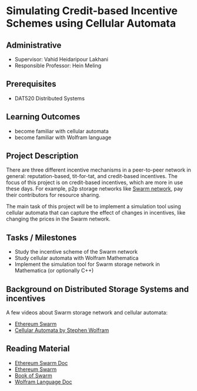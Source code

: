 # Simulating Credit-based Incentive Schemes using Cellular Automata

## Administrative 

- Supervisor: Vahid Heidaripour Lakhani
- Responsible Professor: Hein Meling

## Prerequisites

- DAT520 Distributed Systems

## Learning Outcomes

- become familiar with cellular automata
- become familiar with Wolfram language

## Project Description

There are three different incentive mechanisms in a peer-to-peer network in general: reputation-based, tit-for-tat, and credit-based incentives. The focus of this project is on credit-based incentives, which are more in use these days. For example, p2p storage networks like [Swarm network](https://swarm.ethereum.org/), pay their contributors for resource sharing. 

The main task of this project will be to implement a simulation tool using cellular automata that can capture the effect of changes in incentives, like changing the prices in the Swarm network.

## Tasks / Milestones

- Study the incentive scheme of the Swarm network
- Study cellular automata with Wolfram Mathematica
- Implement the simulation tool for Swarm storage network in Mathematica (or optionally C++)

## Background on Distributed Storage Systems and incentives

A few videos about Swarm storage network and cellular automata:

- [Ethereum Swarm](https://www.youtube.com/watch?v=VgTZV471WFM)
- [Cellular Automata by Stephen Wolfram](https://www.youtube.com/watch?v=pMfrRFNCKhE)

## Reading Material

- [Ethereum Swarm Doc](https://swarm-guide.readthedocs.io/en/latest/introduction.html)
- [Ethereum Swarm](https://swarm.ethereum.org/)
- [Book of Swarm](https://swarm-gateways.net/bzz:/latest.bookofswarm.eth/the-book-of-swarm-viktor-tron-v0.1-pre-release.pdf)
- [Wolfram Language Doc](https://reference.wolfram.com/language/?source=nav)

